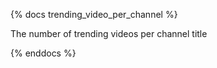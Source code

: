 {% docs trending_video_per_channel %}

The number of trending videos per channel title
 
{% enddocs %}